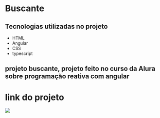 # Buscante
## Tecnologias utilizadas no projeto
* HTML
* Angular
* CSS
* typescript
## projeto buscante, projeto feito no curso da Alura sobre programação reativa com angular
# link do projeto
   <a href="https://buscante-six.vercel.app/lista-livros" target="_blank"><img src="https://img.shields.io/badge/-buscante-purple?style=for-the-badge&logo=aluraplayo&logoColor=white"></a>
